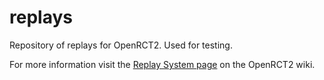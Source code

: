 # replays
Repository of replays for OpenRCT2. Used for testing.

For more information visit the [Replay System page](https://github.com/OpenRCT2/OpenRCT2/wiki/Replay-System) on the OpenRCT2 wiki.
